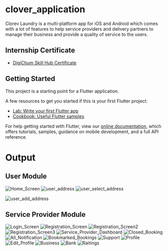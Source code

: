 # clover_application

Clorev Laundry is a multi-platform app for iOS and Android which comes with a lot of features to help service providers and delivery partners to manage their business and provide a quality of service to the users.

## Internship Certificate
- [DigiChum Skill Hub Certificate](https://internshala.com/verify_certificate)

## Getting Started

This project is a starting point for a Flutter application.

A few resources to get you started if this is your first Flutter project:

- [Lab: Write your first Flutter app](https://flutter.dev/docs/get-started/codelab)
- [Cookbook: Useful Flutter samples](https://flutter.dev/docs/cookbook)

For help getting started with Flutter, view our
[online documentation](https://flutter.dev/docs), which offers tutorials,
samples, guidance on mobile development, and a full API reference.

# Output
## User Module
![Home_Screen](https://user-images.githubusercontent.com/62322340/169649711-66cd15a6-cc25-4bf2-936b-29bcc15b1ac1.JPG)
![user_address](https://user-images.githubusercontent.com/62322340/169649822-43bf2518-482b-4921-acda-02bed23c9990.JPG)
![user_select_address](https://user-images.githubusercontent.com/62322340/169649880-2db6e52a-0f5f-41b6-a3bf-0b3ec908e1b1.JPG)

![user_add_address](https://user-images.githubusercontent.com/62322340/169649844-5137c21a-6c7f-41cd-8647-314da97a16dc.JPG)

## Service Provider Module

![Login_Screen](https://user-images.githubusercontent.com/62322340/169649946-98ed24fc-2b41-4762-80d4-b74bca586516.JPG)
![Registration_Screen](https://user-images.githubusercontent.com/62322340/169649959-07f096a6-69ed-4bb4-aba6-b1a52bb6c054.JPG)
![Registration_Screen2](https://user-images.githubusercontent.com/62322340/169649964-6ca52a66-a05f-4d66-a806-b8186eadfb91.JPG)
![Registration_Screen3](https://user-images.githubusercontent.com/62322340/169649965-3e4c4439-7eec-4f27-976d-122b7a94abec.JPG)
![Service_Provider_Dashboard](https://user-images.githubusercontent.com/62322340/169649972-e38386b6-6cfd-4e5c-9448-516ab4cbe844.JPG)
![Closed_Booking](https://user-images.githubusercontent.com/62322340/169650000-ea010185-3232-44dc-91f6-66aafbbb2c2d.JPG)
![All_Notification](https://user-images.githubusercontent.com/62322340/169650005-08255447-f1f2-4c1e-990d-96ff57d6511e.JPG)
![Bookmarked_Bookings](https://user-images.githubusercontent.com/62322340/169650019-2f186020-75a7-40f1-b1d9-57eac105436a.JPG)
![Support](https://user-images.githubusercontent.com/62322340/169650033-0b0b53fc-806a-4757-ba93-d9a1876f5397.JPG)
![Profile](https://user-images.githubusercontent.com/62322340/169650048-d0f4c362-bbff-47b0-af24-9f5effd605b2.JPG)
![Edit_Profile](https://user-images.githubusercontent.com/62322340/169650053-fd2527a5-91d4-42e5-bf0c-90dedde312a6.JPG)
![Business](https://user-images.githubusercontent.com/62322340/169650076-3323c109-dd66-44e5-9479-f890675ce499.JPG)
![Bank](https://user-images.githubusercontent.com/62322340/169650086-87ca1d0f-1ed4-4715-985f-112485841bbb.JPG)
![Raitings](https://user-images.githubusercontent.com/62322340/169650097-b5c84ab3-86e9-484e-8161-d4631c0c9cab.JPG)




